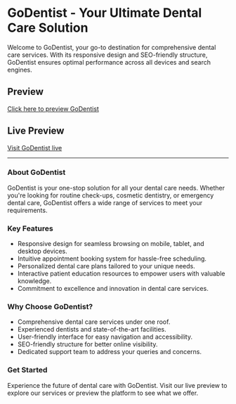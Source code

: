 # GoDentist - Your Ultimate Dental Care Solution

Welcome to GoDentist, your go-to destination for comprehensive dental care services. With its responsive design and SEO-friendly structure, GoDentist ensures optimal performance across all devices and search engines.

## Preview
[Click here to preview GoDentist](https://work.dbvertex.com/godentist/)

## Live Preview
[Visit GoDentist live](https://www.gobestdentist.com/index.html)

---

### About GoDentist

GoDentist is your one-stop solution for all your dental care needs. Whether you're looking for routine check-ups, cosmetic dentistry, or emergency dental care, GoDentist offers a wide range of services to meet your requirements.

### Key Features

- Responsive design for seamless browsing on mobile, tablet, and desktop devices.
- Intuitive appointment booking system for hassle-free scheduling.
- Personalized dental care plans tailored to your unique needs.
- Interactive patient education resources to empower users with valuable knowledge.
- Commitment to excellence and innovation in dental care services.

### Why Choose GoDentist?

- Comprehensive dental care services under one roof.
- Experienced dentists and state-of-the-art facilities.
- User-friendly interface for easy navigation and accessibility.
- SEO-friendly structure for better online visibility.
- Dedicated support team to address your queries and concerns.

### Get Started

Experience the future of dental care with GoDentist. Visit our live preview to explore our services or preview the platform to see what we offer.


